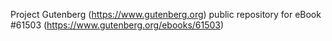 Project Gutenberg (https://www.gutenberg.org) public repository for
eBook #61503 (https://www.gutenberg.org/ebooks/61503)

